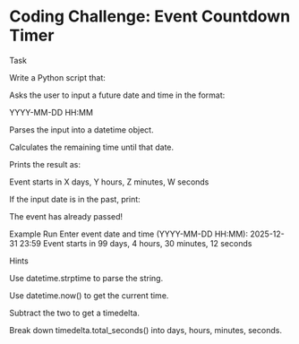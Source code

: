 # Coding Challenge: Event Countdown Timer
Task

Write a Python script that:

Asks the user to input a future date and time in the format:

YYYY-MM-DD HH:MM


Parses the input into a datetime object.

Calculates the remaining time until that date.

Prints the result as:

Event starts in X days, Y hours, Z minutes, W seconds


If the input date is in the past, print:

The event has already passed!

Example Run
Enter event date and time (YYYY-MM-DD HH:MM): 2025-12-31 23:59
Event starts in 99 days, 4 hours, 30 minutes, 12 seconds

Hints

Use datetime.strptime to parse the string.

Use datetime.now() to get the current time.

Subtract the two to get a timedelta.

Break down timedelta.total_seconds() into days, hours, minutes, seconds.